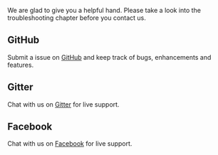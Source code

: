 We are glad to give you a helpful hand. Please take a look into the troubleshooting chapter before you contact us.


GitHub
------

Submit a issue on [GitHub](https://github.com/redaxscript/redaxscript/issues) and keep track of bugs, enhancements and features.


Gitter
------

Chat with us on [Gitter](https://gitter.im/redaxmedia/redaxscript) for live support.


Facebook
--------

Chat with us on [Facebook](https://m.me/redaxscript) for live support.
